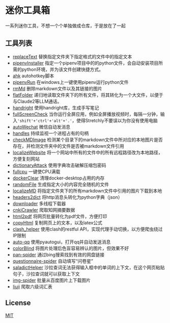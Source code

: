 # 迷你工具箱

一系列迷你工具，不想一个个单独做成仓库，于是放在了一起

## 工具列表

- [replaceText](./replaceText) 替换指定文件夹下指定格式的文件中的指定文本
- [pipenvInstaller](./pipenvInstaller) 指定一个pipenv项目中的的python文件，会自动安装项目所需的python环境，并为该文件创建快捷方式。
- [ahk](./ahk) autohotkey脚本
- [pipenvRun](./pipenvRun) 在windows上一键使用pipenv运行python文件
- [rmMd](./rmMd) 删除markdown文件以及其链接的图片
- [flatFolder](./flatFolder) 递归地读取文件夹下的所有文件，将其转化为一个大文件，以便于与Claude2等LLM通话。
- [handright](./handright) 使用handright库，生成手写笔记
- [fullScreenCheck](./fullScreenCheck) 当你运行全屏应用，例如全屏播放视频时，每隔一分钟，输入`'shift'+'ctrl'+'alt'+'.'`，使得Stretchly不要误以为你没有使用电脑
- [autoWechat](./autoWechat) 微信自动发消息
- [handles](./handles) 持续监视一个进程占有的句柄
- [checkMDImage](./checkMDImage) 检测某个目录下的markdown文件中所对应的本地图片是否存在，并检测文件夹中的文件是否被markdown文件引用
- [localizeWebsite](./localizeWebsite) 将一个网站中所有的文件中的所有远程路径改为本地路径，方便复刻网站
- [dictionaryAttack](./dictionaryAttack) 使用字典攻击破解压缩包密码
- [fullcpu](./fullcpu) 一键使CPU满载
- [dockerClear](./dockerClear) 清理docker-desktop占用的内存
- [randomFile](./randomFile) 生成指定大小的内容完全随机的文件
- [localizeMD](./localizeMD) 将指定文件夹下的所有markdown文件中引用的图片下载到本地
- [headers2dict](./headers2dict) 将http消息头转化为python字典（json）
- [downloader](./downloader) 多线程下载器
- [cnkiCrawler](./cnkiCrawler) 爬取知网摘要数据
- [html2pdf](./html2pdf) 将网页批量转化为pdf文件，方便打印
- [copyHtml](./copyHtml) 复制网页上的文本，以及latex公式
- [clash_helper](./clash_helper) 使用clash的restful API，实现代理手动切换，以方便爬虫绕过IP限制
- [auto-qq](./auto-qq) 使用pyautogui，打开qq并自动发送消息
- [colorBlind](./colorBlind) 将图片处理后色盲容易辨认的图片，但效果不好
- [pan-spider](./pan-spider) 通过bing搜索找到有效的网盘链接
- [questionnaire-spider](./questionnaire-spider) 自动填写“问卷星”
- [saladictHelper](./saladictHelper) 沙拉查词无法获得输入框中的单词的上下文，在这个网页粘贴句子，沙拉查词就可以获取上下文
- [img-spider](./img-spider) 批量从百度图片上下载图片
- [liuji](./liuji) 爬取六级词汇表

## License

[MIT](./LICENSE)

